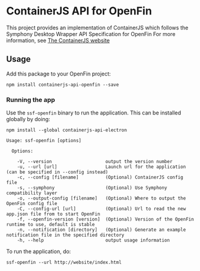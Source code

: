 # ContainerJS API for OpenFin

This project provides an implementation of ContainerJS which follows the Symphony Desktop Wrapper API Specification for OpenFin
For more information, see [The ContainerJS website](https://symphonyoss.github.io/ContainerJS/)

## Usage

Add this package to your OpenFin project:

```
npm install containerjs-api-openfin --save
```

### Running the app

Use the `ssf-openfin` binary to run the application. This can be installed globally by doing:

```
npm install --global containerjs-api-electron

Usage: ssf-openfin [options]

  Options:

    -V, --version                    output the version number
    -u, --url [url]                  Launch url for the application (can be specified in --config instead)
    -c, --config [filename]          (Optional) ContainerJS config file
    -s, --symphony                   (Optional) Use Symphony compatibility layer
    -o, --output-config [filename]   (Optional) Where to output the OpenFin config file
    -C, --config-url [url]           (Optional) Url to read the new app.json file from to start OpenFin
    -f, --openfin-version [version]  (Optional) Version of the OpenFin runtime to use, default is stable
    -n, --notification [directory]   (Optional) Generate an example notification file in the specified directory
    -h, --help                       output usage information
```

To run the application, do:

```
ssf-openfin --url http://website/index.html
```

